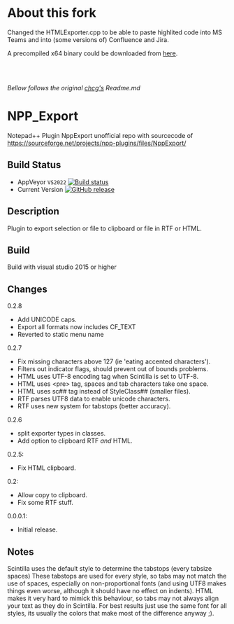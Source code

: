 # About this fork
Changed the HTMLExporter.cpp to be able to paste highlited code into MS Teams and into (some versions of) Confluence and Jira.

A precompiled x64 binary could be downloaded from [here](https://github.com/zippie-lab/NPP_ExportPlugin/releases/download/0.4.0/NppExport_0.4.0_x64.zip). 


<br>
<br>

_Bellow follows the original [chcg's](https://github.com/chcg/NPP_ExportPlugin) Readme.md_
# NPP_Export
Notepad++ Plugin NppExport
unofficial repo with sourcecode of https://sourceforge.net/projects/npp-plugins/files/NppExport/


Build Status
------------

- AppVeyor `VS2022`  [![Build status](https://ci.appveyor.com/api/projects/status/hxhqdk46mjgh8d33?svg=true)](https://ci.appveyor.com/project/chcg/npp-exportplugin)
- Current Version [![GitHub release](https://img.shields.io/github/release/chcg/NPP_ExportPlugin.svg)](https://github.com/chcg/NPP_ExportPlugin/releases)

Description
------------

Plugin to export selection or file to clipboard or file in RTF or HTML.

Build
------------
Build with visual studio 2015 or higher

Changes
------------

0.2.8
* Add UNICODE caps.
* Export all formats now includes CF_TEXT
* Reverted to static menu name

0.2.7
* Fix missing characters above 127 (ie 'eating accented characters').
* Filters out indicator flags, should prevent out of bounds problems.
* HTML uses UTF-8 encoding tag when Scintilla is set to UTF-8.
* HTML uses \<pre\> tag, spaces and tab characters take one space.
* HTML uses sc## tag instead of StyleClass## (smaller files).
* RTF parses UTF8 data to enable unicode characters.
* RTF uses new system for tabstops (better accuracy).

0.2.6
* split exporter types in classes.
* Add option to clipboard RTF _and_ HTML.

0.2.5:
* Fix HTML clipboard.

0.2:
* Allow copy to clipboard.
* Fix some RTF stuff.

0.0.0.1:
* Initial release.


Notes
------------

Scintilla uses the default style to determine the tabstops (every tabsize spaces)
These tabstops are used for every style, so tabs may not match the use of spaces,
especially on non-proportional fonts (and using UTF8 makes things even worse, 
although it should have no effect on indents).
HTML makes it very hard to mimick this behaviour, so tabs may not always
align your text as they do in Scintilla. For best results just use the same font
for all styles, its usually the colors that make most of the difference anyway ;).
